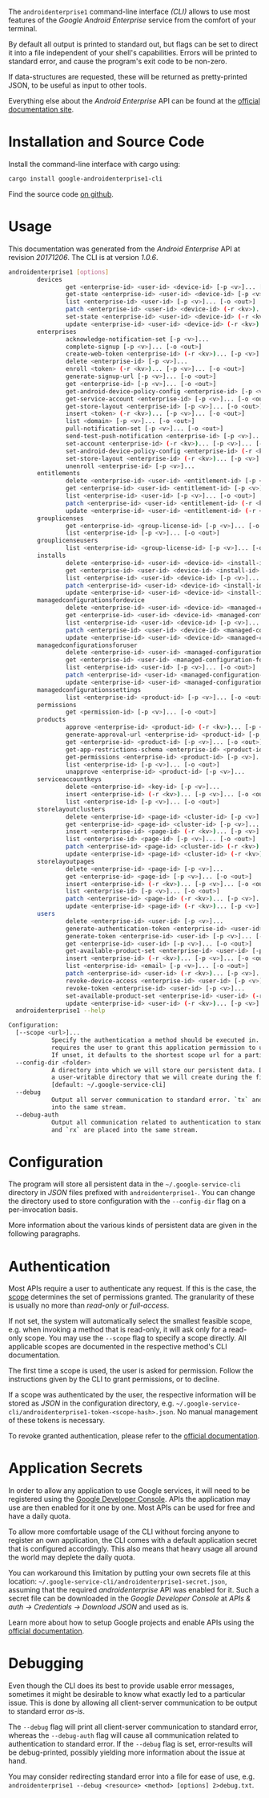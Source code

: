 <!---
DO NOT EDIT !
This file was generated automatically from 'src/mako/cli/README.md.mako'
DO NOT EDIT !
-->
The `androidenterprise1` command-line interface *(CLI)* allows to use most features of the *Google Android Enterprise* service from the comfort of your terminal.

By default all output is printed to standard out, but flags can be set to direct it into a file independent of your shell's
capabilities. Errors will be printed to standard error, and cause the program's exit code to be non-zero.

If data-structures are requested, these will be returned as pretty-printed JSON, to be useful as input to other tools.

Everything else about the *Android Enterprise* API can be found at the
[official documentation site](https://developers.google.com/android/work/play/emm-api).

# Installation and Source Code

Install the command-line interface with cargo using:

```bash
cargo install google-androidenterprise1-cli
```

Find the source code [on github](https://github.com/Byron/google-apis-rs/tree/master/gen/androidenterprise1-cli).

# Usage

This documentation was generated from the *Android Enterprise* API at revision *20171206*. The CLI is at version *1.0.6*.

```bash
androidenterprise1 [options]
        devices
                get <enterprise-id> <user-id> <device-id> [-p <v>]... [-o <out>]
                get-state <enterprise-id> <user-id> <device-id> [-p <v>]... [-o <out>]
                list <enterprise-id> <user-id> [-p <v>]... [-o <out>]
                patch <enterprise-id> <user-id> <device-id> (-r <kv>)... [-p <v>]... [-o <out>]
                set-state <enterprise-id> <user-id> <device-id> (-r <kv>)... [-p <v>]... [-o <out>]
                update <enterprise-id> <user-id> <device-id> (-r <kv>)... [-p <v>]... [-o <out>]
        enterprises
                acknowledge-notification-set [-p <v>]...
                complete-signup [-p <v>]... [-o <out>]
                create-web-token <enterprise-id> (-r <kv>)... [-p <v>]... [-o <out>]
                delete <enterprise-id> [-p <v>]...
                enroll <token> (-r <kv>)... [-p <v>]... [-o <out>]
                generate-signup-url [-p <v>]... [-o <out>]
                get <enterprise-id> [-p <v>]... [-o <out>]
                get-android-device-policy-config <enterprise-id> [-p <v>]... [-o <out>]
                get-service-account <enterprise-id> [-p <v>]... [-o <out>]
                get-store-layout <enterprise-id> [-p <v>]... [-o <out>]
                insert <token> (-r <kv>)... [-p <v>]... [-o <out>]
                list <domain> [-p <v>]... [-o <out>]
                pull-notification-set [-p <v>]... [-o <out>]
                send-test-push-notification <enterprise-id> [-p <v>]... [-o <out>]
                set-account <enterprise-id> (-r <kv>)... [-p <v>]... [-o <out>]
                set-android-device-policy-config <enterprise-id> (-r <kv>)... [-p <v>]... [-o <out>]
                set-store-layout <enterprise-id> (-r <kv>)... [-p <v>]... [-o <out>]
                unenroll <enterprise-id> [-p <v>]...
        entitlements
                delete <enterprise-id> <user-id> <entitlement-id> [-p <v>]...
                get <enterprise-id> <user-id> <entitlement-id> [-p <v>]... [-o <out>]
                list <enterprise-id> <user-id> [-p <v>]... [-o <out>]
                patch <enterprise-id> <user-id> <entitlement-id> (-r <kv>)... [-p <v>]... [-o <out>]
                update <enterprise-id> <user-id> <entitlement-id> (-r <kv>)... [-p <v>]... [-o <out>]
        grouplicenses
                get <enterprise-id> <group-license-id> [-p <v>]... [-o <out>]
                list <enterprise-id> [-p <v>]... [-o <out>]
        grouplicenseusers
                list <enterprise-id> <group-license-id> [-p <v>]... [-o <out>]
        installs
                delete <enterprise-id> <user-id> <device-id> <install-id> [-p <v>]...
                get <enterprise-id> <user-id> <device-id> <install-id> [-p <v>]... [-o <out>]
                list <enterprise-id> <user-id> <device-id> [-p <v>]... [-o <out>]
                patch <enterprise-id> <user-id> <device-id> <install-id> (-r <kv>)... [-p <v>]... [-o <out>]
                update <enterprise-id> <user-id> <device-id> <install-id> (-r <kv>)... [-p <v>]... [-o <out>]
        managedconfigurationsfordevice
                delete <enterprise-id> <user-id> <device-id> <managed-configuration-for-device-id> [-p <v>]...
                get <enterprise-id> <user-id> <device-id> <managed-configuration-for-device-id> [-p <v>]... [-o <out>]
                list <enterprise-id> <user-id> <device-id> [-p <v>]... [-o <out>]
                patch <enterprise-id> <user-id> <device-id> <managed-configuration-for-device-id> (-r <kv>)... [-p <v>]... [-o <out>]
                update <enterprise-id> <user-id> <device-id> <managed-configuration-for-device-id> (-r <kv>)... [-p <v>]... [-o <out>]
        managedconfigurationsforuser
                delete <enterprise-id> <user-id> <managed-configuration-for-user-id> [-p <v>]...
                get <enterprise-id> <user-id> <managed-configuration-for-user-id> [-p <v>]... [-o <out>]
                list <enterprise-id> <user-id> [-p <v>]... [-o <out>]
                patch <enterprise-id> <user-id> <managed-configuration-for-user-id> (-r <kv>)... [-p <v>]... [-o <out>]
                update <enterprise-id> <user-id> <managed-configuration-for-user-id> (-r <kv>)... [-p <v>]... [-o <out>]
        managedconfigurationssettings
                list <enterprise-id> <product-id> [-p <v>]... [-o <out>]
        permissions
                get <permission-id> [-p <v>]... [-o <out>]
        products
                approve <enterprise-id> <product-id> (-r <kv>)... [-p <v>]...
                generate-approval-url <enterprise-id> <product-id> [-p <v>]... [-o <out>]
                get <enterprise-id> <product-id> [-p <v>]... [-o <out>]
                get-app-restrictions-schema <enterprise-id> <product-id> [-p <v>]... [-o <out>]
                get-permissions <enterprise-id> <product-id> [-p <v>]... [-o <out>]
                list <enterprise-id> [-p <v>]... [-o <out>]
                unapprove <enterprise-id> <product-id> [-p <v>]...
        serviceaccountkeys
                delete <enterprise-id> <key-id> [-p <v>]...
                insert <enterprise-id> (-r <kv>)... [-p <v>]... [-o <out>]
                list <enterprise-id> [-p <v>]... [-o <out>]
        storelayoutclusters
                delete <enterprise-id> <page-id> <cluster-id> [-p <v>]...
                get <enterprise-id> <page-id> <cluster-id> [-p <v>]... [-o <out>]
                insert <enterprise-id> <page-id> (-r <kv>)... [-p <v>]... [-o <out>]
                list <enterprise-id> <page-id> [-p <v>]... [-o <out>]
                patch <enterprise-id> <page-id> <cluster-id> (-r <kv>)... [-p <v>]... [-o <out>]
                update <enterprise-id> <page-id> <cluster-id> (-r <kv>)... [-p <v>]... [-o <out>]
        storelayoutpages
                delete <enterprise-id> <page-id> [-p <v>]...
                get <enterprise-id> <page-id> [-p <v>]... [-o <out>]
                insert <enterprise-id> (-r <kv>)... [-p <v>]... [-o <out>]
                list <enterprise-id> [-p <v>]... [-o <out>]
                patch <enterprise-id> <page-id> (-r <kv>)... [-p <v>]... [-o <out>]
                update <enterprise-id> <page-id> (-r <kv>)... [-p <v>]... [-o <out>]
        users
                delete <enterprise-id> <user-id> [-p <v>]...
                generate-authentication-token <enterprise-id> <user-id> [-p <v>]... [-o <out>]
                generate-token <enterprise-id> <user-id> [-p <v>]... [-o <out>]
                get <enterprise-id> <user-id> [-p <v>]... [-o <out>]
                get-available-product-set <enterprise-id> <user-id> [-p <v>]... [-o <out>]
                insert <enterprise-id> (-r <kv>)... [-p <v>]... [-o <out>]
                list <enterprise-id> <email> [-p <v>]... [-o <out>]
                patch <enterprise-id> <user-id> (-r <kv>)... [-p <v>]... [-o <out>]
                revoke-device-access <enterprise-id> <user-id> [-p <v>]...
                revoke-token <enterprise-id> <user-id> [-p <v>]...
                set-available-product-set <enterprise-id> <user-id> (-r <kv>)... [-p <v>]... [-o <out>]
                update <enterprise-id> <user-id> (-r <kv>)... [-p <v>]... [-o <out>]
  androidenterprise1 --help

Configuration:
  [--scope <url>]...
            Specify the authentication a method should be executed in. Each scope
            requires the user to grant this application permission to use it.
            If unset, it defaults to the shortest scope url for a particular method.
  --config-dir <folder>
            A directory into which we will store our persistent data. Defaults to
            a user-writable directory that we will create during the first invocation.
            [default: ~/.google-service-cli]
  --debug
            Output all server communication to standard error. `tx` and `rx` are placed
            into the same stream.
  --debug-auth
            Output all communication related to authentication to standard error. `tx`
            and `rx` are placed into the same stream.

```

# Configuration

The program will store all persistent data in the `~/.google-service-cli` directory in *JSON* files prefixed with `androidenterprise1-`.  You can change the directory used to store configuration with the `--config-dir` flag on a per-invocation basis.

More information about the various kinds of persistent data are given in the following paragraphs.

# Authentication

Most APIs require a user to authenticate any request. If this is the case, the [scope][scopes] determines the 
set of permissions granted. The granularity of these is usually no more than *read-only* or *full-access*.

If not set, the system will automatically select the smallest feasible scope, e.g. when invoking a
method that is read-only, it will ask only for a read-only scope. 
You may use the `--scope` flag to specify a scope directly. 
All applicable scopes are documented in the respective method's CLI documentation.

The first time a scope is used, the user is asked for permission. Follow the instructions given 
by the CLI to grant permissions, or to decline.

If a scope was authenticated by the user, the respective information will be stored as *JSON* in the configuration
directory, e.g. `~/.google-service-cli/androidenterprise1-token-<scope-hash>.json`. No manual management of these tokens
is necessary.

To revoke granted authentication, please refer to the [official documentation][revoke-access].

# Application Secrets

In order to allow any application to use Google services, it will need to be registered using the 
[Google Developer Console][google-dev-console]. APIs the application may use are then enabled for it
one by one. Most APIs can be used for free and have a daily quota.

To allow more comfortable usage of the CLI without forcing anyone to register an own application, the CLI
comes with a default application secret that is configured accordingly. This also means that heavy usage
all around the world may deplete the daily quota.

You can workaround this limitation by putting your own secrets file at this location: 
`~/.google-service-cli/androidenterprise1-secret.json`, assuming that the required *androidenterprise* API 
was enabled for it. Such a secret file can be downloaded in the *Google Developer Console* at 
*APIs & auth -> Credentials -> Download JSON* and used as is.

Learn more about how to setup Google projects and enable APIs using the [official documentation][google-project-new].


# Debugging

Even though the CLI does its best to provide usable error messages, sometimes it might be desirable to know
what exactly led to a particular issue. This is done by allowing all client-server communication to be 
output to standard error *as-is*.

The `--debug` flag will print all client-server communication to standard error, whereas the `--debug-auth` flag
will cause all communication related to authentication to standard error.
If the `--debug` flag is set, error-results will be debug-printed, possibly yielding more information about the 
issue at hand.

You may consider redirecting standard error into a file for ease of use, e.g. `androidenterprise1 --debug <resource> <method> [options] 2>debug.txt`.


[scopes]: https://developers.google.com/+/api/oauth#scopes
[revoke-access]: http://webapps.stackexchange.com/a/30849
[google-dev-console]: https://console.developers.google.com/
[google-project-new]: https://developers.google.com/console/help/new/